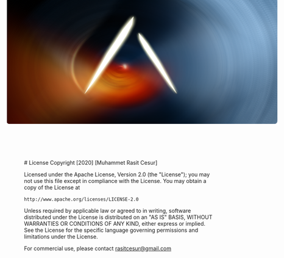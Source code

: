 

<p align="center"style="width:720px;height:340px; ">
<img 
    style="margin:-75px 0 0 -100px;width:720px; height:340px;" src="https://github.com/rasitcesur/Alcybe/blob/master/images/alcybe.png"></img>
</p>
# License
Copyright [2020] [Muhammet Rasit Cesur]

Licensed under the Apache License, Version 2.0 (the "License");
you may not use this file except in compliance with the License.
You may obtain a copy of the License at

    http://www.apache.org/licenses/LICENSE-2.0

Unless required by applicable law or agreed to in writing, software
distributed under the License is distributed on an "AS IS" BASIS,
WITHOUT WARRANTIES OR CONDITIONS OF ANY KIND, either express or implied.
See the License for the specific language governing permissions and
limitations under the License.

For commercial use, please contact rasitcesur@gmail.com
